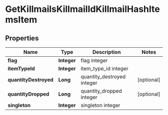 
# GetKillmailsKillmailIdKillmailHashItemsItem

## Properties
Name | Type | Description | Notes
------------ | ------------- | ------------- | -------------
**flag** | **Integer** | flag integer | 
**itemTypeId** | **Integer** | item_type_id integer | 
**quantityDestroyed** | **Long** | quantity_destroyed integer |  [optional]
**quantityDropped** | **Long** | quantity_dropped integer |  [optional]
**singleton** | **Integer** | singleton integer | 



